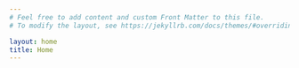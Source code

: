 ```yaml
---
# Feel free to add content and custom Front Matter to this file.
# To modify the layout, see https://jekyllrb.com/docs/themes/#overriding-theme-defaults

layout: home
title: Home
---
```


<!--
## About
## Blog
[blog1](https://nghiahoang10.github.io/blog1/) -->